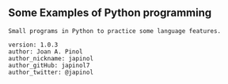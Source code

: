 ## Some Examples of Python programming

	Small programs in Python to practice some language features.

	version: 1.0.3
	author: Joan A. Pinol
	author_nickname: japinol
	author_gitHub: japinol7
	author_twitter: @japinol
